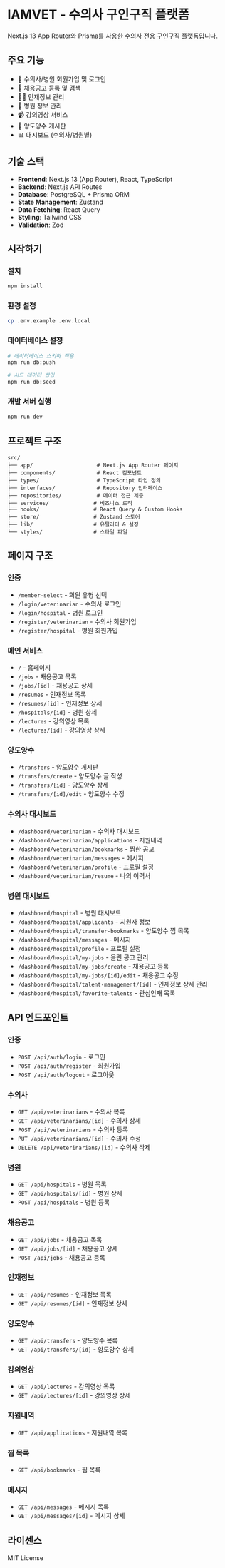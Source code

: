# IAMVET - 수의사 구인구직 플랫폼

Next.js 13 App Router와 Prisma를 사용한 수의사 전용 구인구직 플랫폼입니다.

## 주요 기능

- 🔐 수의사/병원 회원가입 및 로그인
- 💼 채용공고 등록 및 검색
- 👨‍⚕️ 인재정보 관리
- 🏥 병원 정보 관리
- 📹 강의영상 서비스
- 🔄 양도양수 게시판
- 📊 대시보드 (수의사/병원별)

## 기술 스택

- **Frontend**: Next.js 13 (App Router), React, TypeScript
- **Backend**: Next.js API Routes
- **Database**: PostgreSQL + Prisma ORM
- **State Management**: Zustand
- **Data Fetching**: React Query
- **Styling**: Tailwind CSS
- **Validation**: Zod

## 시작하기

### 설치

```bash
npm install
```

### 환경 설정

```bash
cp .env.example .env.local
```

### 데이터베이스 설정

```bash
# 데이터베이스 스키마 적용
npm run db:push

# 시드 데이터 삽입
npm run db:seed
```

### 개발 서버 실행

```bash
npm run dev
```

## 프로젝트 구조

```
src/
├── app/                    # Next.js App Router 페이지
├── components/             # React 컴포넌트
├── types/                  # TypeScript 타입 정의
├── interfaces/             # Repository 인터페이스
├── repositories/           # 데이터 접근 계층
├── services/              # 비즈니스 로직
├── hooks/                 # React Query & Custom Hooks
├── store/                 # Zustand 스토어
├── lib/                   # 유틸리티 & 설정
└── styles/                # 스타일 파일
```

## 페이지 구조

### 인증
- `/member-select` - 회원 유형 선택
- `/login/veterinarian` - 수의사 로그인
- `/login/hospital` - 병원 로그인
- `/register/veterinarian` - 수의사 회원가입
- `/register/hospital` - 병원 회원가입

### 메인 서비스
- `/` - 홈페이지
- `/jobs` - 채용공고 목록
- `/jobs/[id]` - 채용공고 상세
- `/resumes` - 인재정보 목록
- `/resumes/[id]` - 인재정보 상세
- `/hospitals/[id]` - 병원 상세
- `/lectures` - 강의영상 목록
- `/lectures/[id]` - 강의영상 상세

### 양도양수
- `/transfers` - 양도양수 게시판
- `/transfers/create` - 양도양수 글 작성
- `/transfers/[id]` - 양도양수 상세
- `/transfers/[id]/edit` - 양도양수 수정

### 수의사 대시보드
- `/dashboard/veterinarian` - 수의사 대시보드
- `/dashboard/veterinarian/applications` - 지원내역
- `/dashboard/veterinarian/bookmarks` - 찜한 공고
- `/dashboard/veterinarian/messages` - 메시지
- `/dashboard/veterinarian/profile` - 프로필 설정
- `/dashboard/veterinarian/resume` - 나의 이력서

### 병원 대시보드
- `/dashboard/hospital` - 병원 대시보드
- `/dashboard/hospital/applicants` - 지원자 정보
- `/dashboard/hospital/transfer-bookmarks` - 양도양수 찜 목록
- `/dashboard/hospital/messages` - 메시지
- `/dashboard/hospital/profile` - 프로필 설정
- `/dashboard/hospital/my-jobs` - 올린 공고 관리
- `/dashboard/hospital/my-jobs/create` - 채용공고 등록
- `/dashboard/hospital/my-jobs/[id]/edit` - 채용공고 수정
- `/dashboard/hospital/talent-management/[id]` - 인재정보 상세 관리
- `/dashboard/hospital/favorite-talents` - 관심인재 목록

## API 엔드포인트

### 인증
- `POST /api/auth/login` - 로그인
- `POST /api/auth/register` - 회원가입
- `POST /api/auth/logout` - 로그아웃

### 수의사
- `GET /api/veterinarians` - 수의사 목록
- `GET /api/veterinarians/[id]` - 수의사 상세
- `POST /api/veterinarians` - 수의사 등록
- `PUT /api/veterinarians/[id]` - 수의사 수정
- `DELETE /api/veterinarians/[id]` - 수의사 삭제

### 병원
- `GET /api/hospitals` - 병원 목록
- `GET /api/hospitals/[id]` - 병원 상세
- `POST /api/hospitals` - 병원 등록

### 채용공고
- `GET /api/jobs` - 채용공고 목록
- `GET /api/jobs/[id]` - 채용공고 상세
- `POST /api/jobs` - 채용공고 등록

### 인재정보
- `GET /api/resumes` - 인재정보 목록
- `GET /api/resumes/[id]` - 인재정보 상세

### 양도양수
- `GET /api/transfers` - 양도양수 목록
- `GET /api/transfers/[id]` - 양도양수 상세

### 강의영상
- `GET /api/lectures` - 강의영상 목록
- `GET /api/lectures/[id]` - 강의영상 상세

### 지원내역
- `GET /api/applications` - 지원내역 목록

### 찜 목록
- `GET /api/bookmarks` - 찜 목록

### 메시지
- `GET /api/messages` - 메시지 목록
- `GET /api/messages/[id]` - 메시지 상세

## 라이센스

MIT License
